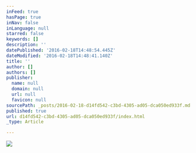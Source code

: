 ```yaml
---
inFeed: true
hasPage: true
inNav: false
inLanguage: null
starred: false
keywords: []
description: ''
datePublished: '2016-02-18T14:48:54.445Z'
dateModified: '2016-02-18T14:48:41.140Z'
title: ''
author: []
authors: []
publisher:
  name: null
  domain: null
  url: null
  favicon: null
sourcePath: _posts/2016-02-18-d14fd542-c3bd-4305-ad05-dca050ed933f.md
published: true
url: d14fd542-c3bd-4305-ad05-dca050ed933f/index.html
_type: Article

---
```

![](https://the-grid-user-content.s3-us-west-2.amazonaws.com/23678f3f-dc51-4e90-8cb4-ebd694533cca.jpg)